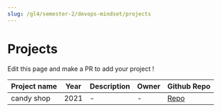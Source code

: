 ```yaml
---
slug: /gl4/semester-2/devops-mindset/projects
---
```


# Projects

Edit this page and make a PR to add your project !

| Project name | Year | Description | Owner | Github Repo |
| --- | --- | --- | --- | ---
| candy shop | 2021 | - | - | [Repo](https://github.com/wadhah101/candy-shop-cdk-project)
